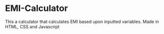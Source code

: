 # EMI-Calculator
This a calculator that calculates EMI based upon inputted variables. Made in HTML, CSS and Javascript
